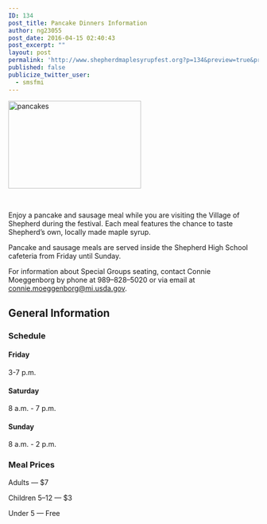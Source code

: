 ```yaml
---
ID: 134
post_title: Pancake Dinners Information
author: ng23055
post_date: 2016-04-15 02:40:43
post_excerpt: ""
layout: post
permalink: 'http://www.shepherdmaplesyrupfest.org?p=134&preview=true&preview_id=134'
published: false
publicize_twitter_user:
  - smsfmi
---
```

<span style="overflow:hidden;display:inline-block;margin:0;border:0 solid #000000;transform:rotate(0.00rad) translateZ(0px);-webkit-transform:rotate(0.00rad) translateZ(0px);width:266.67px;height:176px;"><img style="width:266.67px;height:176px;margin-left:0;margin-top:0;transform:rotate(0.00rad) translateZ(0px);-webkit-transform:rotate(0.00rad) translateZ(0px);" title="" src="https://lh6.googleusercontent.com/sZbWBF5vBmQ55itSTfLMFrdSNP8FT7c43IvgGQeB1ullOzrCiRkn85QbCdOmaVeKXj57f25fM5s62fLxhw3KpQsvQttHLOc9ITIu5---XyMFWfusE7NnM-YOWAkszSDKcA" alt="pancakes" /></span>

&nbsp;

Enjoy a pancake and sausage meal while you are visiting the Village of Shepherd during the festival. Each meal features the chance to taste Shepherd’s own, locally made maple syrup.

Pancake and sausage meals are served inside the Shepherd High School cafeteria from Friday until Sunday.

For information about Special Groups seating, contact Connie Moeggenborg by phone at 989–828–5020 or via email at <a href="mailto:connie.moeggenborg@mi.usda.gov">connie.moeggenborg@mi.usda.gov</a>.

<!--more-->

<h2 id="h.vlgqb8xfajo4">General Information</h2>

<h3 id="h.xxmjh2nzofth">Schedule</h3>

<h4 id="h.wrrlwamexpxy">Friday</h4>

3-7 p.m.

<h4 id="h.8qsle9murqcn">Saturday</h4>

8 a.m. - 7 p.m.

<h4 id="h.ejcbcfcb26ka">Sunday</h4>

8 a.m. - 2 p.m.

<h3 id="h.rxvij35g69si">Meal Prices</h3>

Adults — $7

Children 5–12 — $3

Under 5 — Free